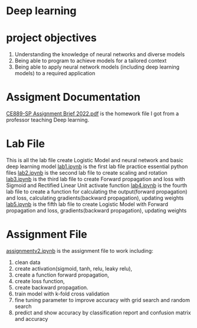 # Deep learning
# project objectives
1. Understanding the knowledge of neural networks and diverse models  
2. Being  able  to  program  to  achieve  models  for  a  tailored context 
3. Being able to apply neural network models (including deep learning models) to a required application

# Assigment Documentation
[CE889-SP Assignment Brief 2022.pdf](https://github.com/micsupasun/university_of_essex/blob/main/neural_networks_and_deep_learning/CE889-SP%20Assignment%20Brief%202022.pdf) is the homework file I got from a professor teaching Deep learning.

# Lab File
This is all the lab file create Logistic Model and neural network and basic deep learning model
[lab1.ipynb](https://github.com/micsupasun/university_of_essex/blob/main/neural_networks_and_deep_learning/lab1.ipynb) is the first lab file practice essential python files
[lab2.ipynb](https://github.com/micsupasun/university_of_essex/blob/main/neural_networks_and_deep_learning/lab2.ipynb) is the second lab file to create scaling and rotation
[lab3.ipynb](https://github.com/micsupasun/university_of_essex/blob/main/neural_networks_and_deep_learning/lab3.ipynb) is the third lab file to create Forward propagation and loss with Sigmoid and Rectified Linear Unit activate function
[lab4.ipynb](https://github.com/micsupasun/university_of_essex/blob/main/neural_networks_and_deep_learning/lab4.ipynb) is the fourth lab file to create a function for calculating the output(forward propagation) and loss, calculating gradients(backward propagation), updating weights
[lab5.ipynb](https://github.com/micsupasun/university_of_essex/blob/main/neural_networks_and_deep_learning/lab5.ipynb) is the fifth lab file to create Logistic Model with Forward propagation and loss, gradients(backward propagation), updating weights

# Assignment File
[assignmentv2.ipynb](https://github.com/micsupasun/university_of_essex/blob/main/neural_networks_and_deep_learning/assignmentv2.ipynb) is the assignment file to work including:

1. clean data
2. create activation(sigmoid, tanh, relu, leaky relu), 
3. create a function forward propagation, 
4. create loss function, 
5. create backward propagation.
6. train model with k-fold cross validation
7. fine tuning parameter to improve accuracy with grid search and random search
8. predict and show accuracy by classification report and confusion matrix and accuracy